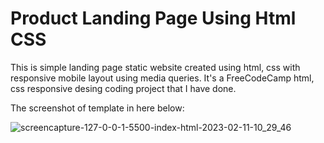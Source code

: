# Product Landing Page Using Html CSS

This is simple landing page static website created using html, css with responsive mobile layout using media queries. It's a
FreeCodeCamp html, css responsive desing coding project that I have done.

The screenshot of template in here below:

![screencapture-127-0-0-1-5500-index-html-2023-02-11-10_29_46](https://user-images.githubusercontent.com/89000289/218412542-a58b78d9-612a-435a-987d-8e5cb59e1bc2.png)


